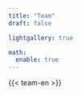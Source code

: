 ```yaml
---
title: "Team"
draft: false

lightgallery: true

math:
  enable: true
---
```

{{< team-en >}}